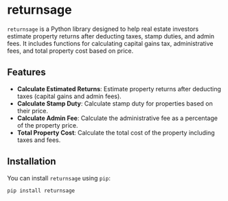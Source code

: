 # returnsage

`returnsage` is a Python library designed to help real estate investors estimate property returns after deducting taxes, stamp duties, and admin fees. It includes functions for calculating capital gains tax, administrative fees, and total property cost based on price.

## Features

- **Calculate Estimated Returns**: Estimate property returns after deducting taxes (capital gains and admin fees).
- **Calculate Stamp Duty**: Calculate stamp duty for properties based on their price.
- **Calculate Admin Fee**: Calculate the administrative fee as a percentage of the property price.
- **Total Property Cost**: Calculate the total cost of the property including taxes and fees.

## Installation

You can install `returnsage` using `pip`:

```bash
pip install returnsage
